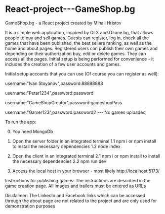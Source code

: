 # React-project---GameShop.bg


GameShop.bg - a React project created by Mihail Hristov

It is a simple web application, inspired by OLX and Ozone.bg, that allows people to buy and sell games.
Guests can register, log in, check all the games that have been published, the best sellers ranking, as well as the home and about pages.
Registered users can publish their own games and depending on their authorization buy, edit or delete games. They can access all the pages.
Initial setup is being performed for convenience -  it includes the creation of a few user accounts and games.

Initial setup accounts that you can use (Of course you can register as well):

username:"Ivan Stoyanov",password:88888888

username:"Petar1234",password:password

username:"GameShopCreator",password:gameshopPass

username:"Gamer123",password:password2 --- No games uploaded


To run the app:

0. You need MongoDb

1. Open the server folder in an integrated terminal 
    1.1 npm i or npm install to install the necessary dependencies
    1.2 node index

2. Open the client in an integrated terminal
    2.1 npm i or npm install to install the necessary dependencies
    2.2 npm run dev

3. Access the local host in your browser - most likely http://localhost:5173/


Instructions for publishing games:
The instructions are described in the game creation page.
All images and trailers must be entered as URLs


Disclaimer:
The LinkedIn and Facebook links which can be accessed through the about page are not related to the project and are only used for demonstration purposes